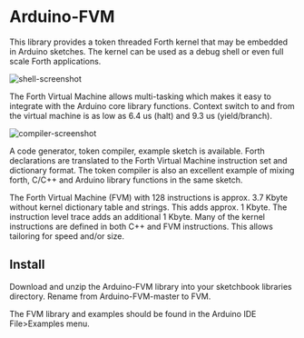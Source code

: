 # Arduino-FVM

This library provides a token threaded Forth kernel that may be
embedded in Arduino sketches. The kernel can be used as a debug
shell or even full scale Forth applications.

![shell-screenshot](https://dl.dropboxusercontent.com/u/993383/Cosa/screenshots/Screenshot%20from%202016-12-30%2020-40-06.png)

The Forth Virtual Machine allows multi-tasking which makes it easy to
integrate with the Arduino core library functions. Context switch to
and from the virtual machine is as low as 6.4 us (halt) and 9.3 us
(yield/branch).

![compiler-screenshot](https://dl.dropboxusercontent.com/u/993383/Cosa/screenshots/Screenshot%20from%202017-01-01%2016-54-07.png)

A code generator, token compiler, example sketch is available. Forth
declarations are translated to the Forth Virtual Machine instruction
set and dictionary format. The token compiler is also an excellent
example of mixing forth, C/C++ and Arduino library functions in the
same sketch.

The Forth Virtual Machine (FVM) with 128 instructions is approx. 3.7
Kbyte without kernel dictionary table and strings. This adds approx. 1
Kbyte. The instruction level trace adds an additional 1 Kbyte. Many of
the kernel instructions are defined in both C++ and FVM
instructions. This allows tailoring for speed and/or size.

## Install

Download and unzip the Arduino-FVM library into your sketchbook
libraries directory. Rename from Arduino-FVM-master to FVM.

The FVM library and examples should be found in the Arduino IDE
File>Examples menu.

